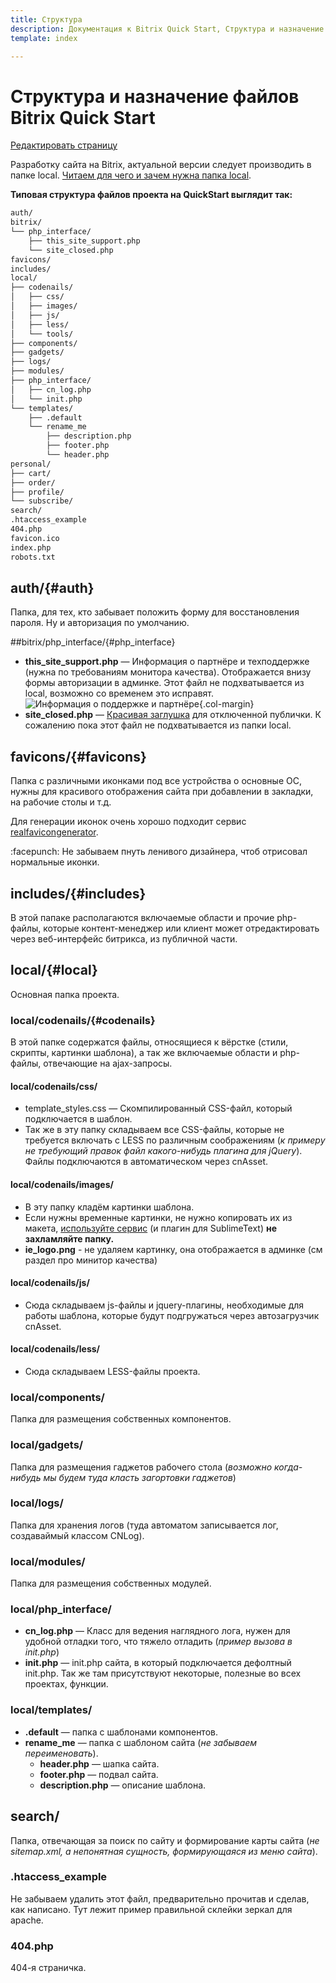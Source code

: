 ```yaml
---
title: Структура  
description: Документация к Bitrix Quick Start, Структура и назначение файлов
template: index

---
```



# Структура и назначение файлов Bitrix Quick Start

<a href="https://github.com/pafnuty/bqs-site/blob/dev/content/documentation/structure.md" class="btn btn-mini" target="_blank">Редактировать страницу</a>


Разработку сайта на Bitrix, актуальной версии следует производить в папке local. 
[Читаем для чего и зачем нужна папка local](http://dev.1c-bitrix.ru/community/blogs/vad/local-folder.php).

**Типовая структура файлов проекта на QuickStart выглядит так:**

```md
auth/
bitrix/
└── php_interface/
    ├── this_site_support.php
    └── site_closed.php
favicons/
includes/
local/ 
├── codenails/
│   ├── css/
│   ├── images/
│   ├── js/
│   ├── less/
│   └── tools/
├── components/
├── gadgets/
├── logs/
├── modules/
├── php_interface/
│   ├── cn_log.php
│   └── init.php
└── templates/
    ├── .default
    └── rename_me
        ├── description.php
        ├── footer.php
        └── header.php
personal/
├── cart/
├── order/
├── profile/
└── subscribe/
search/
.htaccess_example
404.php
favicon.ico
index.php
robots.txt
```


## auth/{#auth}
Папка, для тех, кто забывает положить форму для восстановления пароля. Ну и авторизация по умолчанию.

##bitrix/php_interface/{#php_interface}
- **this_site_support.php** — Информация о партнёре и техподдержке (нужна по требованиям монитора качества). Отображается внизу формы авторизации в админке. Этот файл не подхватывается из local, возможно со временем это исправят.
![Информация о поддержке и партнёре](https://dl.dropboxusercontent.com/u/8142395/this_site_support.png "Информация о поддержке и партнёре"){.col-margin}
- **site_closed.php** — [Красивая заглушка](http://jsfiddle.net/eoq287rd/embedded/result/) для отключенной публички. К сожалению пока этот файл не подхватывается из папки local.

## favicons/{#favicons}

Папка с различными иконками под все устройства о основные ОС, нужны для красивого отображения сайта при добавлении в закладки, на рабочие столы и т.д.

Для генерации иконок очень хорошо подходит сервис [realfavicongenerator](http://realfavicongenerator.net/).

<div class="tip">
    :facepunch: Не забываем пнуть ленивого дизайнера, чтоб отрисовал нормальные иконки.
</div>

## includes/{#includes}
В этой папаке располагаются включаемые области и прочие php-файлы, которые контент-менеджер или клиент может отредактировать через веб-интерфейс битрикса, из публичной части.

## local/{#local}
Основная папка проекта. 

### local/codenails/{#codenails}
В этой папке содержатся файлы, относящиеся к вёрстке (стили, скрипты, картинки шаблона), а так же включаемые области и php-файлы, отвечающие на ajax-запросы.

#### local/codenails/css/
- template_styles.css — Скомпилированный CSS-файл, который подключается в шаблон. 
- Так же в эту папку складываем все CSS-файлы, которые не требуется включать с LESS по различным соображениям (*к примеру не требующий правок файл какого-нибудь плагина для jQuery*). Файлы подключаются в автоматическом через cnAsset.


#### local/codenails/images/

- В эту папку кладём картинки шаблона. 
- Если нужны временные картинки, не нужно копировать их из макета, [используйте сервис](http://imgholder.ru/) (и плагин для SublimeText) **не захламляйте папку.**
- **ie_logo.png** - не удаляем картинку, она отображается в админке (см раздел про минитор качества)

#### local/codenails/js/

- Сюда складываем js-файлы и jquery-плагины, необходимые для работы шаблона, которые будут подгружаться через автозагрузчик cnAsset.

#### local/codenails/less/

- Сюда складываем LESS-файлы проекта.

### local/components/

Папка для размещения собственных компонентов.

### local/gadgets/

Папка для размещения гаджетов рабочего стола (*возможно когда-нибудь мы будем туда класть загортовки гаджетов*)

### local/logs/
Папка для хранения логов (туда автоматом записывается лог, создаваймый классом CNLog).

### local/modules/
Папка для размещения собственных модулей.

### local/php_interface/
- **cn_log.php** — Класс для ведения наглядного лога, нужен для удобной отладки того, что тяжело отладить (*пример вызова в init.php*)
- **init.php** — init.php сайта, в который подключается дефолтный init.php. Так же там присутствуют некоторые, полезные во всех проектах, функции.


### local/templates/
- **.default** — папка с шаблонами компонентов.
- **rename_me** — папка с шаблоном сайта (*не забываем переименовать*).
    - **header.php** — шапка сайта.
    - **footer.php** — подвал сайта.
    - **description.php** — описание шаблона.

## search/
Папка, отвечающая за поиск по сайту и формирование карты сайта (*не sitemap.xml, а непонятная сущность, формирующаяся из меню сайта*).

### .htaccess_example
Не забываем удалить этот файл, предварительно прочитав и сделав, как написано. Тут лежит пример правильной склейки зеркал для apache.

### 404.php
404-я страничка.
